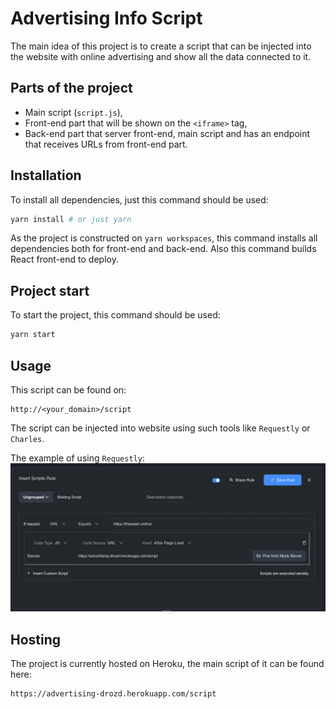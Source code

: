 # Advertising Info Script

The main idea of this project is to create a script that can be injected into the website with online advertising and show all the data connected to it.


## Parts of the project
- Main script (`script.js`),
- Front-end part that will be shown on the `<iframe>` tag,
- Back-end part that server front-end, main script and has an endpoint that receives URLs from front-end part.

## Installation
To install all dependencies, just this command should be used:
```bash
yarn install # or just yarn
```
As the project is constructed on `yarn workspaces`, this command installs all dependencies both for front-end and back-end. Also this command builds React front-end to deploy.

## Project start
To start the project, this command should be used:
```bash
yarn start
```

## Usage
This script can be found on:
```url
http://<your_domain>/script
```
The script can be injected into website using such tools like `Requestly` or `Charles`.

The example of using `Requestly`:
![](/screenshots/Demo%20Injection.png)

## Hosting
The project is currently hosted on Heroku, the main script of it can be found here:
```
https://advertising-drozd.herokuapp.com/script
```

